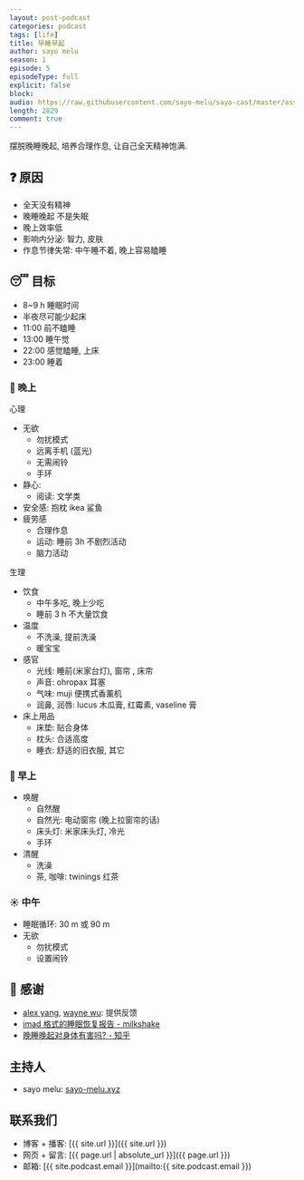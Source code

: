```yaml
---
layout: post-podcast
categories: podcast
tags: [life]
title: 早睡早起
author: sayo melu
season: 1
episode: 5
episodeType: full
explicit: false
block:
audio: https://raw.githubusercontent.com/sayo-melu/sayo-cast/master/asset/1-5%20早睡早起.m4a
length: 2829
comment: true
---
```


摆脱晚睡晚起, 培养合理作息, 让自己全天精神饱满.

## ❓ 原因

- 全天没有精神
- 晚睡晚起 不是失眠
- 晚上效率低
- 影响内分泌: 智力, 皮肤
- 作息节律失常: 中午睡不着, 晚上容易瞌睡

## 😴 目标

- 8~9 h 睡眠时间
- 半夜尽可能少起床
- 11:00 前不瞌睡
- 13:00 睡午觉
- 22:00 感觉瞌睡, 上床
- 23:00 睡着

### 🌌 晚上

心理

- 无欲
  - 勿扰模式
  - 远离手机 (蓝光)
  - 无需闹铃
  - 手环
- 静心: 
  - 阅读: 文学类
- 安全感: 抱枕 ikea 鲨鱼
- 疲劳感
  - 合理作息
  - 运动: 睡前 3h 不剧烈活动
  - 脑力活动

生理 

- 饮食
  - 中午多吃, 晚上少吃
  - 睡前 3 h 不大量饮食
- 温度
  - 不洗澡, 提前洗澡
  - 暖宝宝
- 感官
  - 光线: 睡前(米家台灯), 窗帘 , 床帘 
  - 声音: ohropax 耳塞
  - 气味: muji 便携式香薰机
  - 润鼻, 润唇: lucus 木瓜膏, 红霉素, vaseline 膏
- 床上用品
  - 床垫: 贴合身体
  - 枕头: 合适高度
  - 睡衣: 舒适的旧衣服, 其它

### 🌅 早上

- 唤醒
  - 自然醒
  - 自然光: 电动窗帘 (晚上拉窗帘的话)
  - 床头灯: 米家床头灯, 冷光
  - 手环
- 清醒
  - 洗澡
  - 茶, 咖啡: twinings 红茶

### ☀️ 中午

- 睡眠循环: 30 m 或 90 m
- 无欲
  - 勿扰模式
  - 设置闹铃

## 🙏 感谢

- [alex yang](mailto:1059899391@qq.com), [wayne wu](mailto:xzz2000xzz@outlook.com): 提供反馈
- [imad 格式的睡眠恢复报告 - milkshake](https://byte.coffee/39)
- [晚睡晚起对身体有害吗? - 知乎](https://www.zhihu.com/question/22204783)

## 主持人

- sayo melu: [sayo-melu.xyz](https://sayo-melu.xyz)

## 联系我们

- 博客 + 播客: [{{ site.url }}]({{ site.url }})
- 网页 + 留言: [{{ page.url | absolute_url }}]({{ page.url }})
- 邮箱: [{{ site.podcast.email }}](mailto:{{ site.podcast.email }})
